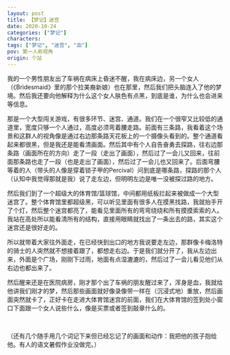 ```yaml
---
layout: post
title: 【梦记】迷宫
date: 2020-10-24
categories: ["梦记"]
characters: 
tags: ["梦记", "迷宫", "血"]
pov: 第一人称视角
origin: 个站
---
```


我的一个男性朋友出了车祸在病床上昏迷不醒，我在病床边，另一个女人（《Bridesmaid》里的那个拉美裔新娘）也在那里，然后我们把头脑连入了他的梦境。然后我还要向他解释为什么这个女人肤色有点黑，到底是谁，为什么也会进来等信息。

那是一个大型闯关游戏，有很多环节、迷宫、通道。我们在一个很窄又比较低的通道里，宽度只够一个人通过，高度必须弯着腰走路。前面有三条路，我看着这个场景和这群人的视角像是通过右边那条路天花板上的一个摄像头看到的。整个通道看起来都很黑，但是我还是能看清画面。然后其中有个人自告奋勇去探路，往右边那条路（画面所在的方向）走了一段（走出了画面），然后过了一会儿又回来，往前面那条路也走了一段（也是走出了画面），然后过了一会儿也又回来了。后面弯腰等着的人（带头的人像是穿着锁子甲的Percival）问到底是哪条路，探路的那个人（认知中我觉得那就是我）说了走左边，但明明左边是唯一没被探过路的地方。

然后我们到了一个超级大的体育馆/篮球馆，中间都用纸板拦起来被做成一个大型迷宫了。整个体育馆里都超级黑，可以听见里面有很多人在摸黑找路，我就抬手开了个灯，然后整个迷宫都亮了，能看见里面所有的弯弯绕绕和所有摸摸索索的人。我站在高处所以能看清所有的结构，直接用眼睛就找出了一条出去的路，其实这个迷宫还是很好走的。

所以就带着大家往外面走，在已经快到出口的地方我说要走左边，那群像卡梅洛特的骑士的人突然就不想接着跟了，都想走右边。于是我们就分开了，我从左边出来，外面是个广场，刚刚下过雨，地面有点湿漉漉的，然后过了一会儿看见他们从右边也都出来了。

然后醒来还是在医院病房，刚才那个出了车祸的朋友醒过来了，浑身是血，我就给他讲我们刚才的梦，然后那些画面就好像录像带一样在（沉浸式地）重放，然后画面突然就卡了，正好卡在走进大体育馆迷宫的前面，我们在大体育馆的签到处小窗口下面跟一个女人说些什么，像是买票或者签到敲章什么的。

<br>

（还有几个随手用几个词记下来但已经忘记了的画面和动作：我把他的孩子抱给他。有人的语文暑假作业没做完。）
